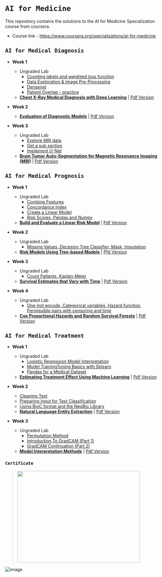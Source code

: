 # `AI for Medicine`

This repository contains the solutions to the AI for Medicine Specialization course from coursera. 
- Course link - https://www.coursera.org/specializations/ai-for-medicine

## `AI for Medical Diagnosis`
- **Week 1**
  - Ungraded Lab
    - [Counting labels and weighted loss function](https://github.com/spinjosovsky/AI-Healthcare/tree/main/AI%20for%20Medical%20Diagnosis/Week%201/Lab%20Exercise/Counting%20labels%20and%20weighted%20loss%20function.pdf)
    - [Data Exploration & Image Pre-Processing](https://github.com/spinjosovsky/AI-Healthcare/tree/main/AI%20for%20Medical%20Diagnosis/Week%201/Lab%20Exercise/Data%20Exploration%20%26%20Image%20Pre-Processing.pdf)
    - [Densenet](https://github.com/spinjosovsky/AI-Healthcare/tree/main/AI%20for%20Medical%20Diagnosis/Week%201/Lab%20Exercise/Densenet.pdf)
    - [Patient Overlap - practice](https://github.com/spinjosovsky/AI-Healthcare/tree/main/AI%20for%20Medical%20Diagnosis/Week%201/Lab%20Exercise/Patient%20Overlap%20-%20practice.pdf)    
  - [**Chest X-Ray Medical Diagnosis with Deep Learning**](https://github.com/spinjosovsky/AI-Healthcare/tree/main/AI%20for%20Medical%20Diagnosis/Week%201/C1M1_Assignment.ipynb) | [Pdf Version](https://github.com/spinjosovsky/AI-Healthcare/tree/main/AI%20for%20Medical%20Diagnosis/Week%201/C1M1_Assignment.pdf)
    
- **Week 2**
  - [**Evaluation of Diagnostic Models**](https://github.com/spinjosovsky/AI-Healthcare/tree/main/AI%20for%20Medical%20Diagnosis/Week%202/C1M2_Assignment.ipynb) | [Pdf Version](https://github.com/spinjosovsky/AI-Healthcare/tree/main/AI%20for%20Medical%20Diagnosis/Week%202/C1M2_Assignment%20pdf.pdf)
  
- **Week 3**
  - Ungraded Lab
    - [Explore MRI data](https://github.com/spinjosovsky/AI-Healthcare/tree/main/AI%20for%20Medical%20Diagnosis/Week%203/Lab%20Exercise/Explore%20MRI%20data.pdf)
    - [Get a sub section](https://github.com/spinjosovsky/AI-Healthcare/tree/main/AI%20for%20Medical%20Diagnosis/Week%203/Lab%20Exercise/Get%20a%20sub%20section.pdf)
    - [Implement U-Net](https://github.com/spinjosovsky/AI-Healthcare/tree/main/AI%20for%20Medical%20Diagnosis/Week%203/Lab%20Exercise/Implement%20U-Net.pdf)    
  - [**Brain Tumor Auto-Segmentation for Magnetic Resonance Imaging (MRI)**](https://github.com/spinjosovsky/AI-Healthcare/tree/main/AI%20for%20Medical%20Diagnosis/Week%203/C1M3_Assignment.py) | [Pdf Version](https://github.com/spinjosovsky/AI-Healthcare/tree/main/AI%20for%20Medical%20Diagnosis/Week%203/C1M3_Assignment.pdf)
  
## `AI for Medical Prognosis`
- **Week 1**
  - Ungraded Lab
    - [Combine Features](https://github.com/spinjosovsky/AI-Healthcare/tree/main/AI%20for%20Medical%20Prognosis/Week%201/Ungraded%20Lab/Combine%20features.pdf)
    - [Concordance Index](https://github.com/spinjosovsky/AI-Healthcare/tree/main/AI%20for%20Medical%20Prognosis/Week%201/Ungraded%20Lab/Concordance%20index.pdf)
    - [Create a Linear Model](https://github.com/spinjosovsky/AI-Healthcare/tree/main/AI%20for%20Medical%20Prognosis/Week%201/Ungraded%20Lab/Create%20a%20Linear%20Model.pdf)
    - [Risk Scores, Pandas and Numpy](https://github.com/spinjosovsky/AI-Healthcare/tree/main/AI%20for%20Medical%20Prognosis/Week%201/Ungraded%20Lab/Risk%20Scores%2C%20Pandas%20and%20Numpy.pdf)
  - [**Build and Evaluate a Linear Risk Model**](https://github.com/spinjosovsky/AI-Healthcare/tree/main/AI%20for%20Medical%20Prognosis/Week%201/Build%20and%20Evaluate%20a%20Linear%20Risk%20model.ipynb) | [Pdf Version](https://github.com/spinjosovsky/AI-Healthcare/tree/main/AI%20for%20Medical%20Prognosis/Week%201/Build%20and%20Evaluate%20a%20Linear%20Risk%20model.pdf)
  
- **Week 2**
  - Ungraded Lab
    - [Missing Values, Decesion Tree Classifier, Mask, Imputation](https://github.com/spinjosovsky/AI-Healthcare/tree/main/AI%20for%20Medical%20Prognosis/Week%202/Ungraded%20Lab/Missing%20Values%2C%20Decesion%20Tree%20Classifier%2C%20Mask%2C%20Imputation.pdf)
  - [**Risk Models Using Tree-based Models**](https://github.com/spinjosovsky/AI-Healthcare/tree/main/AI%20for%20Medical%20Prognosis/Week%202/Risk%20Models%20Using%20Tree-based%20Models.ipynb) | [Pfd Version](https://github.com/spinjosovsky/AI-Healthcare/tree/main/AI%20for%20Medical%20Prognosis/Week%202/Risk%20Models%20Using%20Tree-based%20Models.pdf)
  
- **Week 3**
  - Ungraded Lab
    - [Count Patients, Kaplan-Meier](https://github.com/spinjosovsky/AI-Healthcare/tree/main/AI%20for%20Medical%20Prognosis/Week%203/Ungraded%20Lab/Count%20Patients%20Kaplan-Meier.pdf)
  - [**Survival Estimates that Vary with Time**](https://github.com/spinjosovsky/AI-Healthcare/tree/main/AI%20for%20Medical%20Prognosis/Week%203/Survival%20Estimates%20that%20Vary%20with%20Time.ipynb) | [Pdf Version](https://github.com/spinjosovsky/AI-Healthcare/tree/main/AI%20for%20Medical%20Prognosis/Week%203/Survival%20Estimates%20that%20Vary%20with%20Time.pdf)

- **Week 4**
  - Ungraded Lab
    - [One-hot encode, Categorical variables, Hazard function, Permissible pairs with censoring and time](https://github.com/spinjosovsky/AI-Healthcare/tree/main/AI%20for%20Medical%20Prognosis/Week%204/Ungraded%20Lab/One-hot%20encode%20categorical%20variables%20Hazard%20function%20Permissible%20pairs%20with%20censoring%20and%20time.pdf)
  - [**Cox Proportional Hazards and Random Survival Forests**](https://github.com/spinjosovsky/AI-Healthcare/tree/main/AI%20for%20Medical%20Prognosis/Week%204/Cox%20Proportional%20Hazards%20and%20Random%20Survival%20Forests.ipynb) | [Pdf Version](https://github.com/spinjosovsky/AI-Healthcare/tree/main/AI%20for%20Medical%20Prognosis/Week%204/Cox%20Proportional%20Hazards%20and%20Random%20Survival%20Forests.pdf)
  
## `AI for Medical Treatment`
- **Week 1**
  - Ungraded Lab
    - [Logistic Regression Model Interpretation](https://github.com/spinjosovsky/AI-Healthcare/tree/main/AI%20for%20Medical%20Treatment/Week%201/Ungraded%20Lab/Logistic%20Regression%20Model%20Interpretation.pdf)
    - [Model TrainingTuning Basics with Sklearn](https://github.com/spinjosovsky/AI-Healthcare/tree/main/AI%20for%20Medical%20Treatment/Week%201/Ungraded%20Lab/Model%20TrainingTuning%20Basics%20with%20Sklearn.pdf)
    - [Pandas for a Medical Dataset](https://github.com/spinjosovsky/AI-Healthcare/tree/main/AI%20for%20Medical%20Treatment/Week%201/Ungraded%20Lab/Pandas%20for%20a%20Medical%20Dataset.pdf)  
  - [**Estimating Treatment Effect Using Machine Learning**](https://github.com/spinjosovsky/AI-Healthcare/tree/main/AI%20for%20Medical%20Treatment/Week%201/Estimating%20Treatment%20Effect%20Using%20Machine%20Learning.ipynb) | [Pdf Version](https://github.com/spinjosovsky/AI-Healthcare/tree/main/AI%20for%20Medical%20Treatment/Week%201/Estimating%20Treatment%20Effect%20Using%20Machine%20Learning.pdf)
    
- **Week 2**
    - [Cleaning Text](https://github.com/spinjosovsky/AI-Healthcare/tree/main/AI%20for%20Medical%20Treatment/Week%202/Ungraded%20Lab/Cleaning%20Text.pdf)
    - [Preparing Input for Text Classification](https://github.com/spinjosovsky/AI-Healthcare/tree/main/AI%20for%20Medical%20Treatment/Week%202/Ungraded%20Lab/Preparing%20Input%20for%20Text%20Classification.pdf)
    - [Using BioC format and the NegBio Library](https://github.com/spinjosovsky/AI-Healthcare/tree/main/AI%20for%20Medical%20Treatment/Week%202/Ungraded%20Lab/Using%20BioC%20format%20and%20the%20NegBio%20Library.pdf)    
  - [**Natural Language Entity Extraction**](https://github.com/spinjosovsky/AI-Healthcare/tree/main/AI%20for%20Medical%20Treatment/Week%202/Natural%20Language%20Entity%20Extraction.ipynb) | [Pdf Version](https://github.com/spinjosovsky/AI-Healthcare/tree/main/AI%20for%20Medical%20Treatment/Week%202/Natural%20Language%20Entity%20Extraction.pdf)
  
- **Week 3**
  - Ungraded Lab
    - [Permutation Method](https://github.com/spinjosovsky/AI-Healthcare/tree/main/AI%20for%20Medical%20Treatment/Week%203/Ungraded%20Lab/Permutation%20Method.pdf)
    - [Introduction To GradCAM (Part 1)](https://github.com/spinjosovsky/AI-Healthcare/tree/main/AI%20for%20Medical%20Treatment/Week%203/Ungraded%20Lab/Introduction%20To%20GradCAM%20(Part%201).pdf)
    - [GradCAM Continuation (Part 2)](https://github.com/spinjosovsky/AI-Healthcare/tree/main/AI%20for%20Medical%20Treatment/Week%203/Ungraded%20Lab/GradCAM%20Continuation%20(Part%202).pdf)    
  - [**Model Interpretation Methods**](https://github.com/spinjosovsky/AI-Healthcare/tree/main/AI%20for%20Medical%20Treatment/Week%203/Model%20Interpretation%20Methods.ipynb) | [Pdf Version](https://github.com/spinjosovsky/AI-Healthcare/tree/main/AI%20for%20Medical%20Treatment/Week%203/Model%20Interpretation%20Methods.pdf)
### `Certificate`<br>
> <img src="https://github.com/spinjosovsky/AI-Healthcare/tree/main/Certificate/Certificate.jpg" width=400px height=300px>
![image](https://user-images.githubusercontent.com/10547018/200509455-9cc95028-c880-471b-9c69-c4243fb04d7a.png)
